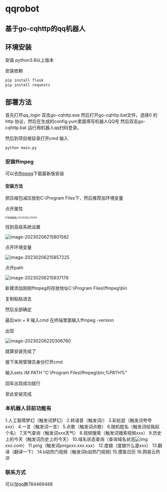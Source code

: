 # qqrobot
## 基于go-cqhttp的qq机器人

## 环境安装

安装 python3.8以上版本

安装依赖

~~~python
pip install flask
pip install requests
~~~



## 部署方法

首先打开qq_login 双击go-cqhttp.exe 然后打开go-cqhttp.bat文件。选择0 的http 协议，然后在生成的config.yum里面填写机器人QQ号 然后双击go-cqhttp.bat 运行用机器人qq扫码登录。

然后到项目根目录打开cmd 输入

~~~cmd
python main.py
~~~

### 安装ffmpeg

可以去[ffmpeg](https://ffmpeg.org/download.html)下载最新版安装

#### 安装方法

把压缩包减压放到C:\Program Files下，然后推荐加环境变量

点开属性

<img src="https://github.com/luoguixin/qqrobot/blob/main/%E5%B1%8F%E5%B9%95%E6%88%AA%E5%9B%BE_20230206_215454.png" alt="屏幕截图_20230206_215454" style="zoom:50%;" />

找到高级系统设置

![image-20230206215801582](https://github.com/luoguixin/qqrobot/blob/main/%E5%B1%8F%E5%B9%95%E6%88%AA%E5%9B%BE_20230206_215744.png)

点开环境变量

![image-20230206215857225](https://github.com/luoguixin/qqrobot/blob/main/%E5%B1%8F%E5%B9%95%E6%88%AA%E5%9B%BE_20230206_215842.png)



点开path

![image-20230206215937178](https://github.com/luoguixin/qqrobot/blob/main/%E5%B1%8F%E5%B9%95%E6%88%AA%E5%9B%BE_20230206_220301.png)

新建添加刚刚ffmpeg的存放地址C:\Program Files\ffmpeg\bin

复制粘贴进去

然后全部确定

最后win + R 输入cmd  在终端里面输入ffmpeg -version

出现

![image-20230206220306780](https://github.com/luoguixin/qqrobot/blob/main/%E5%B1%8F%E5%B9%95%E6%88%AA%E5%9B%BE_20230206_220301.png)

就算安装完成了

接下来用管理员身份打开cmd

输入setx /M PATH "C:\Program Files\ffmpeg\bin;%PATH%"

回车出现成功就行

至此安装完成

### 本机器人目前功能有


1.人工智障梦幻（触发词梦幻）
2.转语音（触发词/）
3.彩虹屁（触发词夸夸xxx）
4.一言（触发词一言）
5.点歌（触发词点歌）
6.随机姓名（触发词给我起个名）
7.天气查询（触发词xxx天气）
8.视频搜索（触发词搜索视频xxx）
9.历史上的今天（触发词历史上的今天）
10.域名状态查询（查询域名状态![img](file:///C:\Users\30524\AppData\Roaming\Tencent\QQ\Temp\`7_{~]GF$3{MOQ4V_}PH]YC.png)xxx.com）
11.ping（触发词pingxxx.xxx.xxx）
12.度娘（度娘什么是xxx）
13.翻译（翻译一下）
14.b站热门视频（触发词b站热门视频)
15.摸鱼日历
16.网易云热评

### 联系方式

可以加qq群784469488

